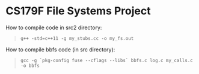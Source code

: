 CS179F File Systems Project
====================

How to compile code in src2 directory:
>```g++ -std=c++11 -g my_stubs.cc -o my_fs.out```  

How to compile bbfs code (in src directory):
>```gcc -g `pkg-config fuse --cflags --libs` bbfs.c log.c my_calls.c -o bbfs```  
